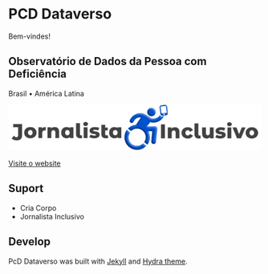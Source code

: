 # PCD Dataverso

Bem-vindes!

## Observatório de Dados da Pessoa com Deficiência

Brasil • América Latina

![Jornalista Inclusivo](images/logo-jornalista-inclusivo.png)


[Visite o website](https://pcd.dataverso.org)


## Suport

* Cria Corpo
* Jornalista Inclusivo


## Develop

PcD Dataverso was built with [Jekyll](http://jekyllrb.com/) and [Hydra theme](https://github.com/CloudCannon/hydra-jekyll-template).


